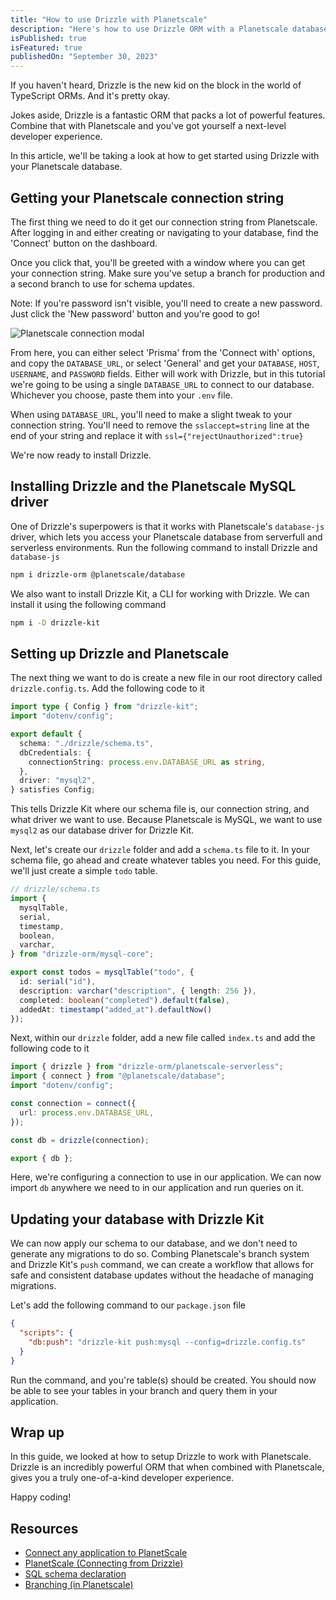 ```yaml
---
title: "How to use Drizzle with Planetscale"
description: "Here's how to use Drizzle ORM with a Planetscale database"
isPublished: true
isFeatured: true
publishedOn: "September 30, 2023"
---
```


If you haven't heard, Drizzle is the new kid on the block in the world of TypeScript ORMs. And it's pretty okay.

Jokes aside, Drizzle is a fantastic ORM that packs a lot of powerful features. Combine that with Planetscale and you've got yourself a next-level developer experience.

In this article, we'll be taking a look at how to get started using Drizzle with your Planetscale database.

## Getting your Planetscale connection string

The first thing we need to do it get our connection string from Planetscale. After logging in and either creating or navigating to your database, find the 'Connect' button on the dashboard.

Once you click that, you'll be greeted with a window where you can get your connection string. Make sure you've setup a branch for production and a second branch to use for schema updates.

Note: If you're password isn't visible, you'll need to create a new password. Just click the 'New password' button and you're good to go!

![Planetscale connection modal](/posts/content/planetscale-connection.png)

From here, you can either select 'Prisma' from the 'Connect with' options, and copy the `DATABASE_URL`, or select 'General' and get your `DATABASE`, `HOST`, `USERNAME`, and `PASSWORD` fields. Either will work with Drizzle, but in this tutorial we're going to be using a single `DATABASE_URL` to connect to our database. Whichever you choose, paste them into your `.env` file.

When using `DATABASE_URL`, you'll need to make a slight tweak to your connection string. You'll need to remove the `sslaccept=string` line at the end of your string and replace it with `ssl={"rejectUnauthorized":true}`

We're now ready to install Drizzle.

## Installing Drizzle and the Planetscale MySQL driver

One of Drizzle's superpowers is that it works with Planetscale's `database-js` driver, which lets you access your Planetscale database from serverfull and serverless environments. Run the following command to install Drizzle and `database-js`

```bash
npm i drizzle-orm @planetscale/database
```

We also want to install Drizzle Kit, a CLI for working with Drizzle. We can install it using the following command

```bash
npm i -D drizzle-kit
```

## Setting up Drizzle and Planetscale

The next thing we want to do is create a new file in our root directory called `drizzle.config.ts`. Add the following code to it

```ts
import type { Config } from "drizzle-kit";
import "dotenv/config";

export default {
  schema: "./drizzle/schema.ts",
  dbCredentials: {
    connectionString: process.env.DATABASE_URL as string,
  },
  driver: "mysql2",
} satisfies Config;
```

This tells Drizzle Kit where our schema file is, our connection string, and what driver we want to use. Because Planetscale is MySQL, we want to use `mysql2` as our database driver for Drizzle Kit.

Next, let's create our `drizzle` folder and add a `schema.ts` file to it. In your schema file, go ahead and create whatever tables you need. For this guide, we'll just create a simple `todo` table.

```ts
// drizzle/schema.ts
import {
  mysqlTable,
  serial,
  timestamp,
  boolean,
  varchar,
} from "drizzle-orm/mysql-core";

export const todos = mysqlTable("todo", {
  id: serial("id"),
  description: varchar("description", { length: 256 }),
  completed: boolean("completed").default(false),
  addedAt: timestamp("added_at").defaultNow()
});

```

Next, within our `drizzle` folder, add a new file called `index.ts` and add the following code to it

```ts
import { drizzle } from "drizzle-orm/planetscale-serverless";
import { connect } from "@planetscale/database";
import "dotenv/config";

const connection = connect({
  url: process.env.DATABASE_URL,
});

const db = drizzle(connection);

export { db };
```

Here, we're configuring a connection to use in our application. We can now import `db` anywhere we need to in our application and run queries on it.

## Updating your database with Drizzle Kit

We can now apply our schema to our database, and we don't need to generate any migrations to do so. Combing Planetscale's branch system and Drizzle Kit's `push` command, we can create a workflow that allows for safe and consistent database updates without the headache of managing migrations.

Let's add the following command to our `package.json` file

```json
{
  "scripts": {
    "db:push": "drizzle-kit push:mysql --config=drizzle.config.ts"
  }
}
```

Run the command, and you're table(s) should be created. You should now be able to see your tables in your branch and query them in your application.

## Wrap up

In this guide, we looked at how to setup Drizzle to work with Planetscale. Drizzle is an incredibly powerful ORM that when combined with Planetscale, gives you a truly one-of-a-kind developer experience.

Happy coding!

## Resources

- [Connect any application to PlanetScale](https://planetscale.com/docs/tutorials/connect-any-application)
- [PlanetScale (Connecting from Drizzle)](https://orm.drizzle.team/docs/quick-mysql/planetscale)
- [SQL schema declaration](https://orm.drizzle.team/docs/sql-schema-declaration)
- [Branching (in Planetscale)](https://planetscale.com/docs/concepts/branching)
